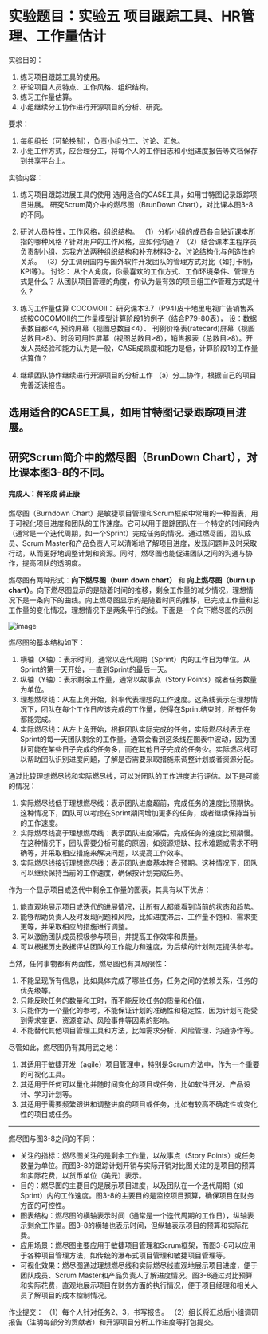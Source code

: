# 实验题目：实验五  项目跟踪工具、HR管理、工作量估计
实验目的：

1.  练习项目跟踪工具的使用。
2.  研论项目人员特点、工作风格、组织结构。
3.  练习工作量估算。
4.  小组继续分工协作进行开源项目的分析、研究。

要求：
1. 每组组长（可轮换制），负责小组分工、讨论、汇总。
2. 小组工作方式，应合理分工，将每个人的工作日志和小组进度报告等文档保存到共享平台上。

实验内容：
1. 练习项目跟踪进展工具的使用
    选用适合的CASE工具，如用甘特图记录跟踪项目进展。
    研究Scrum简介中的燃尽图（BrunDown Chart），对比课本图3-8的不同。

2. 研讨人员特性，工作风格，组织结构。
    （1）分析小组的成员各自贴近课本所指的哪种风格？针对用户的工作风格，应如何沟通？
    （2）结合课本主程序员负责制小组、忘我方法两种组织结构和补充材料3-2，讨论结构化与创造性的关系。
    （3）分工调研国内与国外软件开发团队的管理方式对比（如打卡制，KPI等）。
    讨论：
    从个人角度，你最喜欢的工作方式、工作环境条件、管理方式是什么？
    从团队项目管理的角度，你认为最有效的项目组工作管理方式是什么？

3. 练习工作量估算 COCOMOII：
   研究课本3.7（P94)皮卡地里电视广告销售系统按COCOMOII的工作量模型计算阶段1的例子（结合P79-80表），
   设：数据表数目都<4,
   预约屏幕（视图总数目<4）、 刊例价格表(ratecard)屏幕（视图总数目>8）、时段可用性屏幕（视图总数目>8），销售报表（总数目>8）。开发人员经验和能力认为是一般，CASE成熟度和能力是低，计算阶段1的工作量估算值？

4. 继续团队协作继续进行开源项目的分析工作
   （a）分工协作，根据自己的项目完善泛读报告。 

## 选用适合的CASE工具，如用甘特图记录跟踪项目进展。

## 研究Scrum简介中的燃尽图（BrunDown Chart），对比课本图3-8的不同。

#### 完成人：蒋裕成 薛正康

燃尽图（Burndown Chart）是敏捷项目管理和Scrum框架中常用的一种图表，用于可视化项目进度和团队的工作速度。它可以用于跟踪团队在一个特定的时间段内（通常是一个迭代周期，如一个Sprint）完成任务的情况。通过燃尽图，团队成员、Scrum Master和产品负责人可以清晰地了解项目进度，发现问题并及时采取行动，从而更好地调整计划和资源。同时，燃尽图也能促进团队之间的沟通与协作，提高团队的透明度。

燃尽图有两种形式：**向下燃尽图（burn down chart）** 和 **向上燃尽图（burn up chart）**。向下燃尽图显示的是随着时间的推移，剩余工作量的减少情况，理想情况下是一条向下的曲线。向上燃尽图显示的是随着时间的推移，已完成工作量和总工作量的变化情况，理想情况下是两条平行的线。下面是一个向下燃尽图的示例

![image](https://user-images.githubusercontent.com/119791285/227778384-2323abff-efcb-49ea-ae8e-1b1da3d48a14.png)

燃尽图的基本结构如下：

1. 横轴（X轴）：表示时间，通常以迭代周期（Sprint）内的工作日为单位。从Sprint的第一天开始，一直到Sprint的最后一天。
2. 纵轴（Y轴）：表示剩余工作量，通常以故事点（Story Points）或者任务数量为单位。
3. 理想燃尽线：从左上角开始，斜率代表理想的工作速度。这条线表示在理想情况下，团队在每个工作日应该完成的工作量，使得在Sprint结束时，所有任务都能完成。
4. 实际燃尽线：从左上角开始，根据团队实际完成的任务，实际燃尽线表示在Sprint的每一天团队剩余的工作量。通常会看到这条线在图表中波动，因为团队可能在某些日子完成的任务多，而在其他日子完成的任务少。实际燃尽线可以帮助团队识别进度问题，了解是否需要采取措施来调整计划或者资源分配。

通过比较理想燃尽线和实际燃尽线，可以对团队的工作进度进行评估。以下是可能的情况：

1. 实际燃尽线低于理想燃尽线：表示团队进度超前，完成任务的速度比预期快。这种情况下，团队可以考虑在Sprint期间增加更多的任务，或者继续保持当前的工作速度。
2. 实际燃尽线高于理想燃尽线：表示团队进度滞后，完成任务的速度比预期慢。在这种情况下，团队需要分析可能的原因，如资源短缺、技术难题或需求不明确等，并采取相应措施来解决问题，以提高工作效率。
3. 实际燃尽线接近理想燃尽线：表示团队进度基本符合预期。这种情况下，团队可以继续保持当前的工作速度，确保按计划完成任务。

作为一个显示项目或迭代中剩余工作量的图表，其具有以下优点：

1. 能直观地展示项目或迭代的进展情况，让所有人都能看到当前的状态和趋势。
2. 能够帮助负责人及时发现问题和风险，比如进度滞后、工作量不饱和、需求变更等，并采取相应的措施进行调整。
3. 可以激励团队成员积极参与项目，并提高工作效率和质量。
4. 可以根据历史数据评估团队的工作能力和速度，为后续的计划制定提供参考。

当然，任何事物都有两面性，燃尽图也有其局限性：

1. 不能呈现所有信息，比如具体完成了哪些任务，任务之间的依赖关系，任务的优先级等。
2. 只能反映任务的数量和工时，而不能反映任务的质量和价值，
3. 只能作为一个量化的参考，不能保证计划的准确性和稳定性，因为计划可能受到需求变更、资源变动、风险事件等因素的影响。
4. 不能替代其他项目管理工具和方法，比如需求分析、风险管理、沟通协作等。

尽管如此，燃尽图仍有其用武之地：

1. 其适用于敏捷开发（agile）项目管理中，特别是Scrum方法中，作为一个重要的可视化工具。
2. 其适用于任何可以量化并随时间变化的项目或任务，比如软件开发、产品设计、学习计划等。
3. 其适用于需要频繁跟进和调整进度的项目或任务，比如有较高不确定性或变化性的项目或任务。

---

燃尽图与图3-8之间的不同：

- 关注的指标：燃尽图关注的是剩余工作量，以故事点（Story Points）或任务数量为单位。而图3-8的跟踪计划开销与实际开销对比图关注的是项目的预算和实际花费，以货币单位（美元）表示。
- 目的：燃尽图的主要目的是展示项目进度，以及团队在一个迭代周期（如Sprint）内的工作速度。图3-8的主要目的是监控项目预算，确保项目在财务方面的可控性。
- 图表结构：燃尽图的横轴表示时间（通常是一个迭代周期的工作日），纵轴表示剩余工作量。图3-8的横轴也表示时间，但纵轴表示项目的预算和实际花费。
- 应用场景：燃尽图主要应用于敏捷项目管理和Scrum框架，而图3-8可以应用于各种项目管理方法，如传统的瀑布式项目管理和敏捷项目管理等。
- 可视化效果：燃尽图通过理想燃尽线和实际燃尽线直观地展示项目进度，便于团队成员、Scrum Master和产品负责人了解进度情况。图3-8通过对比预算和实际花费，直观地展示项目在财务方面的执行情况，便于项目经理和相关人员了解项目的成本控制情况。

作业提交：
（1）每个人针对任务2、3，书写报告。
（2）组长将汇总后小组调研报告（注明每部分的贡献者）和开源项目分析工作进度等打包提交。
